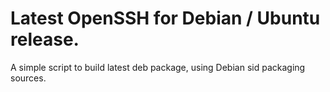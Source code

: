 # Latest OpenSSH for Debian / Ubuntu release.


A simple script to build latest deb package, using Debian sid packaging sources.


